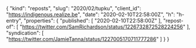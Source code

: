 {
  "kind": "reposts",
  "slug": "2020/02/tupku",
  "client_id": "https://indigenous.realize.be",
  "date": "2020-02-10T22:58:00Z",
  "h": "h-entry",
  "properties": {
    "published": [
      "2020-02-10T22:58:00Z"
    ],
    "repost-of": [
      "https://twitter.com/SamRichardson/status/1226732872528224256"
    ],
    "syndication": [
      "https://twitter.com/JamieTanna/status/1227005170711777286"
    ]
  }
}
